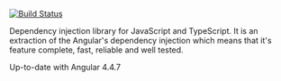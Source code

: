 [![Build Status](https://travis-ci.org/KostyaTretyak/node-ts-di.svg?branch=master)](https://travis-ci.org/KostyaTretyak/node-ts-di)

Dependency injection library for JavaScript and TypeScript. It is an extraction of the Angular's dependency injection which means that it's feature complete, fast, reliable and well tested.

Up-to-date with Angular 4.4.7
